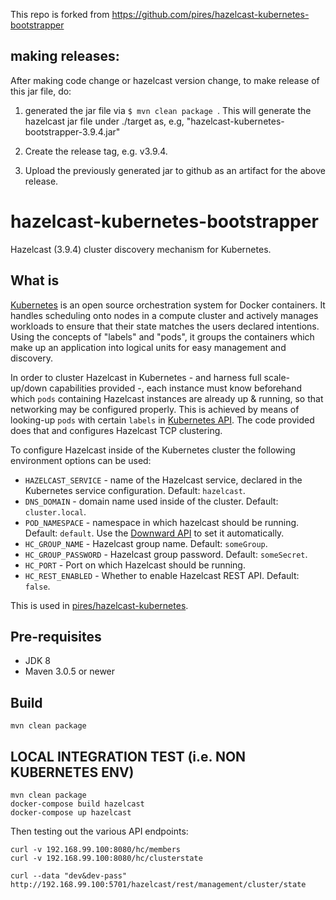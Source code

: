 This repo is forked from https://github.com/pires/hazelcast-kubernetes-bootstrapper

## making releases:
After making code change or hazelcast version change, to make release of this jar file, do:

1.  generated the jar file via ```$ mvn clean package ```. This will generate the hazelcast jar file under ./target as, e.g, "hazelcast-kubernetes-bootstrapper-3.9.4.jar"

2. Create the release tag, e.g. v3.9.4.

3. Upload the previously generated jar to github as an artifact for the above release.



hazelcast-kubernetes-bootstrapper
=================================

Hazelcast (3.9.4) cluster discovery mechanism for Kubernetes.

## What is

[Kubernetes](http://kubernetes.io) is an open source orchestration system for Docker containers. It handles scheduling onto nodes in a compute cluster and actively manages workloads to ensure that their state matches the users declared intentions. Using the concepts of "labels" and "pods", it groups the containers which make up an application into logical units for easy management and discovery.

In order to cluster Hazelcast in Kubernetes - and harness full scale-up/down capabilities provided -, each instance must know beforehand which ```pods``` containing Hazelcast instances are already up & running, so that networking may be configured properly. This is achieved by means of looking-up ```pods``` with certain ```labels``` in [Kubernetes API](https://github.com/GoogleCloudPlatform/kubernetes/blob/master/docs/accessing_the_api.md).
The code provided does that and configures Hazelcast TCP clustering.

To configure Hazelcast inside of the Kubernetes cluster the following environment options can be used:

* `HAZELCAST_SERVICE` - name of the Hazelcast service, declared in the Kubernetes service configuration. Default: `hazelcast`.
* `DNS_DOMAIN` - domain name used inside of the cluster. Default: `cluster.local`.
* `POD_NAMESPACE` - namespace in which hazelcast should be running. Default: `default`. Use the [Downward API](https://github.com/GoogleCloudPlatform/kubernetes/blob/master/docs/downward_api.md) to set it automatically.
* `HC_GROUP_NAME` - Hazelcast group name. Default: `someGroup`.
* `HC_GROUP_PASSWORD` - Hazelcast group password. Default: `someSecret`.
* `HC_PORT` - Port on which Hazelcast should be running.
* `HC_REST_ENABLED` - Whether to enable Hazelcast REST API. Default: `false`.

This is used in [pires/hazelcast-kubernetes](https://github.com/pires/hazelcast-kubernetes).

## Pre-requisites

* JDK 8
* Maven 3.0.5 or newer

## Build

```
mvn clean package
```

## LOCAL INTEGRATION TEST (i.e. NON KUBERNETES ENV)
```
mvn clean package
docker-compose build hazelcast
docker-compose up hazelcast
```

Then testing out the various API endpoints:
```
curl -v 192.168.99.100:8080/hc/members
curl -v 192.168.99.100:8080/hc/clusterstate

curl --data "dev&dev-pass"  http://192.168.99.100:5701/hazelcast/rest/management/cluster/state

```
